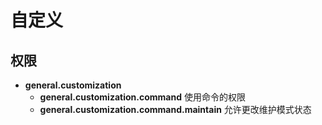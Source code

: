 # 自定义

## 权限

* **general.customization**
    * **general.customization.command** 使用命令的权限
    * **general.customization.command.maintain** 允许更改维护模式状态
